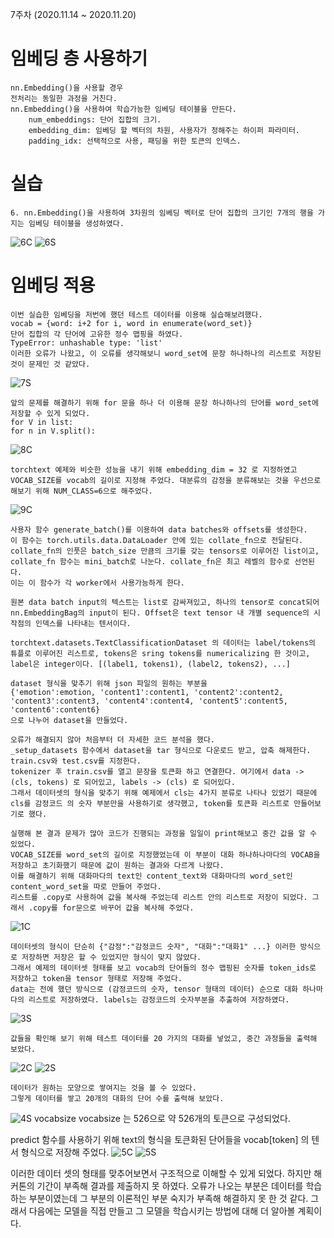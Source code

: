 7주차 (2020.11.14 ~ 2020.11.20)

# 임베딩 층 사용하기

	nn.Embedding()을 사용할 경우
	전처리는 동일한 과정을 거친다.
	nn.Embedding()을 사용하여 학습가능한 임베딩 테이블을 만든다.
		num_embeddings: 단어 집합의 크기.
		embedding_dim: 임베딩 할 벡터의 차원, 사용자가 정해주는 하이퍼 파라미터.
		padding_idx: 선택적으로 사용, 패딩을 위한 토큰의 인덱스.

# 실습
	6. nn.Embedding()을 사용하여 3차원의 임베딩 벡터로 단어 집합의 크기인 7개의 행을 가지는 임베딩 테이블을 생성하였다.
![6C](https://user-images.githubusercontent.com/72618459/99876456-1c552700-2c3a-11eb-8265-9599fd110eaa.PNG)
![6S](https://user-images.githubusercontent.com/72618459/99876457-1cedbd80-2c3a-11eb-87d5-87f7a73f81ba.PNG)

# 임베딩 적용

	이번 실습한 임베딩을 저번에 했던 테스트 데이터를 이용해 실습해보려했다.
	vocab = {word: i+2 for i, word in enumerate(word_set)}
	단어 집합의 각 단어에 고유한 정수 맵핑을 하였다.
	TypeError: unhashable type: 'list'
	이러한 오류가 나왔고, 이 오류를 생각해보니 word_set에 문장 하나하나의 리스트로 저장된 것이 문제인 것 같았다.
![7S](https://user-images.githubusercontent.com/72618459/99876458-1cedbd80-2c3a-11eb-9323-6e90e182a271.PNG)

	앞의 문제를 해결하기 위해 for 문을 하나 더 이용해 문장 하나하나의 단어를 word_set에 저장할 수 있게 되었다.
	for V in list:
    for n in V.split():
   ![8C](https://user-images.githubusercontent.com/72618459/99876460-1e1eea80-2c3a-11eb-8cc7-7829181fd104.PNG)

	torchtext 예제와 비슷한 성능을 내기 위해 embedding_dim = 32 로 지정하였고 VOCAB_SIZE를 vocab의 길이로 지정해 주었다. 대분류의 감정을 분류해보는 것을 우선으로 해보기 위해 NUM_CLASS=6으로 해주었다.
![9C](https://user-images.githubusercontent.com/72618459/99876461-1e1eea80-2c3a-11eb-8a23-d235c41d6435.PNG)

	사용자 함수 generate_batch()를 이용하여 data batches와 offsets를 생성한다.
	이 함수는 torch.utils.data.DataLoader 안에 있는 collate_fn으로 전달된다.
	collate_fn의 인풋은 batch_size 만큼의 크기를 갖는 tensors로 이루어진 list이고,
	collate_fn 함수는 mini_batch로 나눈다. collate_fn은 최고 레벨의 함수로 선언된다.
	이는 이 함수가 각 worker에서 사용가능하게 한다.

	원본 data batch input의 텍스트는 list로 감싸져있고, 하나의 tensor로 concat되어 nn.EmbeddingBag의 input이 된다. Offset은 text tensor 내 개별 sequence의 시작점의 인덱스를 나타내는 텐서이다.

	torchtext.datasets.TextClassificationDataset 의 데이터는 label/tokens의 튜플로 이루어진 리스트로, tokens은 sring tokens를 numericalizing 한 것이고, label은 integer이다. [(label1, tokens1), (label2, tokens2), ...]

	dataset 형식을 맞추기 위해 json 파일의 원하는 부분을 
	{'emotion':emotion, 'content1':content1, 'content2':content2, 'content3':content3, 'content4':content4, 'content5':content5, 'content6':content6}
	으로 나누어 dataset을 만들었다.

	오류가 해결되지 않아 처음부터 더 자세한 코드 분석을 했다.
	_setup_datasets 함수에서 dataset을 tar 형식으로 다운로드 받고, 압축 해제한다.
	train.csv와 test.csv를 지정한다.
	tokenizer 후 train.csv를 열고 문장을 토큰화 하고 연결한다. 여기에서 data -> (cls, tokens) 로 되어있고, labels -> (cls) 로 되어있다.
	그래서 데이터셋의 형식을 맞추기 위해 예제에서 cls는 4가지 분류로 나타나 있었기 때문에 cls를 감정코드 의 숫자 부분만을 사용하기로 생각했고, token를 토큰화 리스트로 만들어보기로 했다.

	실행해 본 결과 문제가 많아 코드가 진행되는 과정을 일일이 print해보고 중간 값을 알 수 있었다.
	VOCAB_SIZE를 word_set의 길이로 지정했었는데 이 부분이 대화 하나하나마다의 VOCAB을 저장하고 초기화했기 때문에 값이 원하는 결과와 다르게 나왔다.
	이를 해결하기 위해 대화마다의 text인 content_text와 대화마다의 word_set인 content_word_set을 따로 만들어 주었다.
	리스트를 .copy로 사용하여 값을 복사해 주었는데 리스트 안의 리스트로 저장이 되었다. 그래서 .copy를 for문으로 바꾸어 값을 복사해 주었다.

![1C](https://user-images.githubusercontent.com/72618459/99876827-e36a8180-2c3c-11eb-8948-dcc57290a3b6.PNG)

	데이터셋의 형식이 단순히 {"감정":"감정코드 숫자", "대화":"대화1" ...} 이러한 방식으로 저장하면 저장은 할 수 있었지만 형식이 맞지 않았다.
	그래서 예제의 데이터셋 형태를 보고 vocab의 단어들의 정수 맵핑된 숫자를 token_ids로 저장하고 token을 tensor 형태로 저장해 주었다.
	data는 전에 했던 방식으로 (감정코드의 숫자, tensor 형태의 데이터) 순으로 대화 하나마다의 리스트로 저장하였다. labels는 감정코드의 숫자부분을 추출하여 저장하였다.
![3S](https://user-images.githubusercontent.com/72618459/99876956-de5a0200-2c3d-11eb-9d31-b6dcb022ba04.PNG)
	
	값들을 확인해 보기 위해 테스트 데이터를 20 가지의 대화를 넣었고, 중간 과정들을 출력해 보았다.
	
![2C](https://user-images.githubusercontent.com/72618459/99876954-dd28d500-2c3d-11eb-92a6-412d732eeb4b.PNG)
![2S](https://user-images.githubusercontent.com/72618459/99876955-de5a0200-2c3d-11eb-9842-d24f03e266ab.PNG)

	데이터가 원하는 모양으로 쌓여지는 것을 볼 수 있었다.
	그렇게 데이터를 쌓고 20개의 대화의 단어 수를 출력해 보았다.
![4S vocabsize](https://user-images.githubusercontent.com/72618459/99876994-32fd7d00-2c3e-11eb-8b9e-f4339e27352a.PNG)
	vocabsize 는 526으로 약 526개의 토큰으로 구성되었다.

predict 함수를 사용하기 위해 text의 형식을 토큰화된 단어들을 vocab[token] 의 텐서 형식으로 저장해 주었다.
![5C](https://user-images.githubusercontent.com/72618459/99877058-ccc52a00-2c3e-11eb-9399-2dc047587b5e.PNG)
![5S](https://user-images.githubusercontent.com/72618459/99877059-cd5dc080-2c3e-11eb-865e-a430375383a9.PNG)

이러한 데이터 셋의 형태를 맞추어보면서 구조적으로 이해할 수 있게 되었다. 하지만 해커톤의 기간이 부족해 결과를 제출하지 못 하였다.
오류가 나오는 부분은 데이터를 학습하는 부분이였는데 그 부분의 이론적인 부분 숙지가 부족해 해결하지 못 한 것 같다.
그래서 다음에는 모델을 직접 만들고 그 모델을 학습시키는 방법에 대해 더 알아볼 계획이다.
